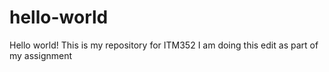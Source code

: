# hello-world
Hello world!
This is my repository for ITM352
I am doing this edit as part of my assignment
